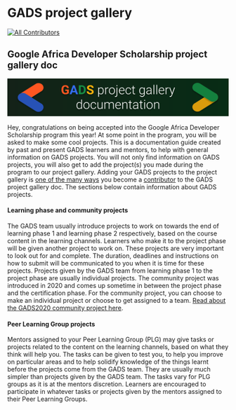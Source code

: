# GADS project gallery

[![All Contributors](https://img.shields.io/badge/all_contributors-6-orange.svg?style=flat-square)](https://github.com/gads-projects/doc/blob/main/contributor.md)

## Google Africa Developer Scholarship project gallery doc

![](.gitbook/assets/google-africa-developer-scholarship-gads-program-2020-1-1-.svg)

Hey, congratulations on being accepted into the Google Africa Developer Scholarship program this year! At some point in the program, you will be asked to make some cool projects. This is a documentation guide created by past and present GADS learners and mentors, to help with general information on GADS projects. You will not only find information on GADS projects, you will also get to add the project\(s\) you made during the program to our project gallery. Adding your GADS projects to the project gallery is [one of the many ways](https://obiagba-mary.gitbook.io/gads-projects/contribution-guide/contributing) you become a [contributor](https://github.com/gads-projects/doc/blob/main/contributor.md) to the GADS project gallery doc. The sections below contain information about GADS projects.

#### Learning phase and community projects
The GADS team usually introduce projects to work on towards the end of learning phase 1 and learning phase 2 respectively, based on the course content in the learning channels. Learners who make it to the project phase will be given another project to work on. These projects are very important to look out for and complete. The duration, deadlines and instructions on how to submit will be communicated to you when it is time for these projects. Projects given by the GADS team from learning phase 1 to the project phase are usually individual projects. The community project was introduced in 2020 and comes up sometime in between the project phase and the certification phase. For the community project, you can choose to make an individual project or choose to get assigned to a team. [Read about the GADS2020 community project here](https://gads.andela.com/community-projects).


#### Peer Learning Group projects
Mentors assigned to your Peer Learning Group (PLG) may give tasks or projects related to the content on the learning channels, based on what they think will help you. The tasks can be given to test you, to help you improve on particular areas and to help solidify knowledge of the things learnt before the projects come from the GADS team. They are usually much simpler than projects given by the GADS team. The tasks vary for PLG groups as it is at the mentors discretion. Learners are encouraged to participate in whatever tasks or projects given by the mentors assigned to their Peer Learning Groups.


